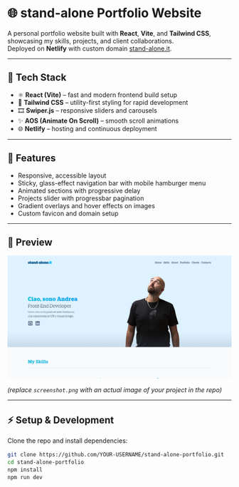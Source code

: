 # 🌐 stand-alone Portfolio Website

A personal portfolio website built with **React**, **Vite**, and **Tailwind CSS**, showcasing my skills, projects, and client collaborations.  
Deployed on **Netlify** with custom domain [stand-alone.it](https://stand-alone.it).

---

## 🚀 Tech Stack

- ⚛️ **React (Vite)** – fast and modern frontend build setup
- 🎨 **Tailwind CSS** – utility-first styling for rapid development
- 🎞 **Swiper.js** – responsive sliders and carousels
- ✨ **AOS (Animate On Scroll)** – smooth scroll animations
- 🌐 **Netlify** – hosting and continuous deployment

---

## 📂 Features

- Responsive, accessible layout
- Sticky, glass-effect navigation bar with mobile hamburger menu
- Animated sections with progressive delay
- Projects slider with progressbar pagination
- Gradient overlays and hover effects on images
- Custom favicon and domain setup

---

## 📸 Preview

![Preview Screenshot](./screenshot.png)

_(replace `screenshot.png` with an actual image of your project in the repo)_

---

## ⚡ Setup & Development

Clone the repo and install dependencies:

```bash
git clone https://github.com/YOUR-USERNAME/stand-alone-portfolio.git
cd stand-alone-portfolio
npm install
npm run dev
```
